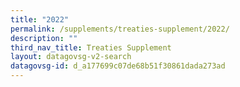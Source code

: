 ```yaml
---
title: "2022"
permalink: /supplements/treaties-supplement/2022/
description: ""
third_nav_title: Treaties Supplement
layout: datagovsg-v2-search
datagovsg-id: d_a177699c07de68b51f30861dada273ad
---
```


